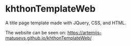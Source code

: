 # khthonTemplateWeb

A title page template made with JQuery, CSS, and HTML.

The website can be seen on: https://artemijs-matusevs.github.io/khthonTemplateWeb/
